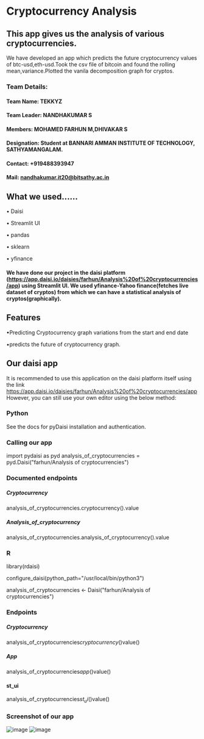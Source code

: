 # Cryptocurrency Analysis
## This app gives us the analysis of various cryptocurrencies.
We have developed an app which predicts the future cryptocurrency values of btc-usd,eth-usd.Took the csv file of bitcoin and found the rolling mean,variance.Plotted the vanila decomposition graph for cryptos.
### Team Details:
#### Team Name: TEKKYZ
#### Team Leader: NANDHAKUMAR S 
#### Members: MOHAMED FARHUN M,DHIVAKAR S
#### Designation: Student at BANNARI AMMAN INSTITUTE OF TECHNOLOGY, SATHYAMANGALAM.
#### Contact: +919488393947
#### Mail: nandhakumar.it20@bitsathy.ac.in

## What we used......
• Daisi


• Streamlit UI


• pandas


• sklearn


• yfinance



#### We have done our project in the daisi platform (https://app.daisi.io/daisies/farhun/Analysis%20of%20cryptocurrencies/app) using Streamlit UI. We used yfinance-Yahoo finance(fetches live dataset of cryptos) from which we can have a statistical analysis of cryptos(graphically).
## Features
•Predicting Cryptocurrency graph variations from the start and end date


•predicts the future of cryptocurrency graph.


## Our daisi app

It is recommended to use this application on the daisi platform itself using the link https://app.daisi.io/daisies/farhun/Analysis%20of%20cryptocurrencies/app
However, you can still use your own editor using the below method:

### Python
See the docs for pyDaisi installation and authentication.

### Calling our app
import pydaisi as pyd
analysis_of_cryptocurrencies = pyd.Daisi("farhun/Analysis of cryptocurrencies")

### Documented endpoints
##### Cryptocurrency


analysis_of_cryptocurrencies.cryptocurrency().value

##### Analysis_of_cryptocurrency

analysis_of_cryptocurrencies.analysis_of_cryptocurrency().value

### R
library(rdaisi)

configure_daisi(python_path="/usr/local/bin/python3")

analysis_of_cryptocurrencies <- Daisi("farhun/Analysis of cryptocurrencies")

### Endpoints
##### Cryptocurrency

analysis_of_cryptocurrencies$cryptocurrency()$value()

##### App
analysis_of_cryptocurrencies$app()$value()

#### st_ui
analysis_of_cryptocurrencies$st_ui()$value()


### Screenshot of our app
![image](https://user-images.githubusercontent.com/86124759/195563159-b7da0b33-90cf-4f66-b67b-265ff723e062.png)
![image](https://user-images.githubusercontent.com/86124759/195563332-db10fea3-edbd-4d4a-b57d-fa7e08495ef5.png)

